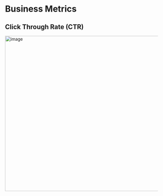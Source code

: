 # Business Metrics
## Click Through Rate (CTR)
<img width="512" alt="image" src="https://github.com/user-attachments/assets/0b30f2ff-0aa3-4bef-a48f-da8f6fa3e867" />
